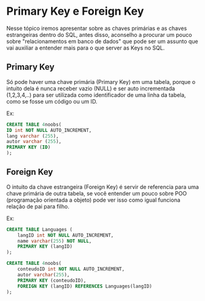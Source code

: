 # **Primary Key e Foreign Key**

Nesse tópico iremos apresentar sobre as chaves primárias e as chaves estrangeiras dentro do SQL, antes disso, aconselho a procurar um pouco sobre "relacionamentos em banco de dados" que pode ser um assunto que vai auxiliar a entender mais para o que server as Keys no SQL. 

## **Primary Key**

Só pode haver uma chave primária (Primary Key) em uma tabela, porque o intuito dela é nunca receber vazio (NULL) e ser auto incrementada (1,2,3,4,..) para ser utilizada como identificador de uma linha da tabela, como se fosse um código ou um ID.

Ex:

``` SQL
CREATE TABLE 4noobs(
ID int NOT NULL AUTO_INCREMENT,
lang varchar (255),
autor varchar (255),
PRIMARY KEY (ID)
);
```

## **Foreign Key**

O intuito da chave estrangeira (Foreign Key) é servir de referencia para uma chave primária de outra tabela, se você entender um pouco sobre POO (programação orientada a objeto) pode ver isso como igual funciona relação de pai para filho.

Ex:

``` SQL
CREATE TABLE Languages (
    langID int NOT NULL AUTO_INCREMENT,
    name varchar(255) NOT NULL,
    PRIMARY KEY (langID)
);

CREATE TABLE 4noobs(
    conteudoID int NOT NULL AUTO_INCREMENT,
    autor varchar(255),
    PRIMARY KEY (conteudoID),
    FOREIGN KEY (langID) REFERENCES Languages(langID)
);
```